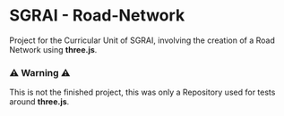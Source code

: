 # SGRAI - Road-Network
Project for the Curricular Unit of SGRAI, involving the creation of a Road Network using **three.js**.

### ⚠️ Warning ⚠️
This is not the finished project, this was only a Repository used for tests around **three.js**.
